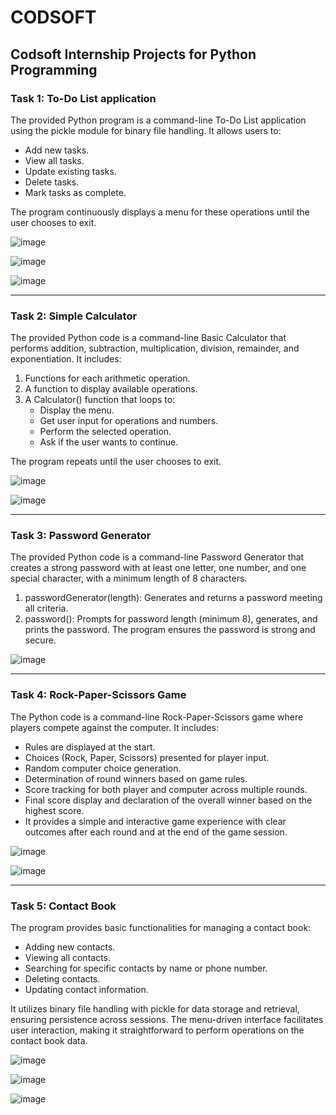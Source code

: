 # CODSOFT
<h2>Codsoft Internship Projects for Python Programming</h2>
<h3>Task 1: To-Do List application</h3>
The provided Python program is a command-line To-Do List application using the pickle module for binary file handling. It allows users to:

- Add new tasks.
- View all tasks.
- Update existing tasks.
- Delete tasks.
- Mark tasks as complete.

The program continuously displays a menu for these operations until the user chooses to exit.

![image](https://github.com/itsme-Muthu/CODSOFT/assets/116727546/d8189f41-b421-4a14-9805-aa174fedf73a)

![image](https://github.com/itsme-Muthu/CODSOFT/assets/116727546/3bfdfebf-657c-40d7-a427-63c24d5a6373)

![image](https://github.com/itsme-Muthu/CODSOFT/assets/116727546/6e380eff-34f8-4802-9dba-8edc2744b1c2)

---

<h3>Task 2: Simple Calculator</h3>

The provided Python code is a command-line Basic Calculator that performs addition, subtraction, multiplication, division, remainder, and exponentiation. It includes:

1)  Functions for each arithmetic operation.
2)  A function to display available operations.
3)  A Calculator() function that loops to:
    - Display the menu.
    - Get user input for operations and numbers.
    - Perform the selected operation.
    - Ask if the user wants to continue.

The program repeats until the user chooses to exit.

![image](https://github.com/itsme-Muthu/CODSOFT/assets/116727546/57fdb393-6ded-4040-84f6-414aee3f63de)

![image](https://github.com/itsme-Muthu/CODSOFT/assets/116727546/756d1a9e-6b25-400e-ae58-681fe9cfbfb5)

---

<h3>Task 3: Password Generator</h3>

The provided Python code is a command-line Password Generator that creates a strong password with at least one letter, one number, and one special character, with a minimum length of 8 characters.

1) passwordGenerator(length): Generates and returns a password meeting all criteria.
2) password(): Prompts for password length (minimum 8), generates, and prints the password.
The program ensures the password is strong and secure.

![image](https://github.com/itsme-Muthu/CODSOFT/assets/116727546/a1674689-6691-4748-9be6-8ba499569781)

---

<h3>Task 4: Rock-Paper-Scissors Game</h3>

The Python code is a command-line Rock-Paper-Scissors game where players compete against the computer. It includes:

- Rules are displayed at the start.
- Choices (Rock, Paper, Scissors) presented for player input.
- Random computer choice generation.
- Determination of round winners based on game rules.
- Score tracking for both player and computer across multiple rounds.
- Final score display and declaration of the overall winner based on the highest score.
- It provides a simple and interactive game experience with clear outcomes after each round and at the end of the game session.

![image](https://github.com/itsme-Muthu/CODSOFT/assets/116727546/7dc486b5-67e4-4c86-b43e-9c82464f9ffe)

![image](https://github.com/itsme-Muthu/CODSOFT/assets/116727546/be60181c-1096-41bd-815e-7c64f22f0f7b)

---

<h3>Task 5: Contact Book</h3>

The program provides basic functionalities for managing a contact book:

- Adding new contacts.
- Viewing all contacts.
- Searching for specific contacts by name or phone number.
- Deleting contacts.
- Updating contact information.

It utilizes binary file handling with pickle for data storage and retrieval, ensuring persistence across sessions. The menu-driven interface facilitates user interaction, making it straightforward to perform operations on the contact book data.

![image](https://github.com/itsme-Muthu/CODSOFT/assets/116727546/39106249-d583-46c1-b8bc-50a0caaa75cb)

![image](https://github.com/itsme-Muthu/CODSOFT/assets/116727546/9859b7ef-a61f-474b-9c64-64981e881c52)

![image](https://github.com/itsme-Muthu/CODSOFT/assets/116727546/def41865-5ed2-4f5d-b915-b77b0d11ac5e)


